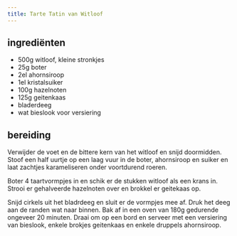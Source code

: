 ```yaml
---
title: Tarte Tatin van Witloof
---
```


## ingrediënten
* 500g witloof, kleine stronkjes
* 25g boter
* 2el ahornsiroop
* 1el kristalsuiker
* 100g hazelnoten
* 125g geitenkaas
* bladerdeeg
* wat bieslook voor versiering

## bereiding

Verwijder de voet en de bittere kern van het witloof en snijd doormidden. Stoof een half uurtje op een laag vuur in de boter, ahornsiroop en suiker en laat zachtjes karameliseren onder voortdurend roeren.

Boter 4 taartvormpjes in en schik er de stukken witloof als een krans in. Strooi er gehalveerde hazelnoten over en brokkel er geitekaas op.

Snijd cirkels uit het bladrdeeg en sluit er de vormpjes mee af. Druk het deeg aan de randen wat naar binnen. Bak af in een oven van 180g gedurende ongeveer 20 minuten. Draai om op een bord en serveer met een versiering van bieslook, enkele brokjes geitenkaas en enkele druppels ahornsiroop.

